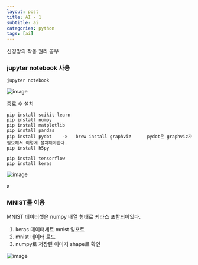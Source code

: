 ```yaml
---
layout: post
title: AI - 1
subtitle: ai
categories: python
tags: [ai]
---
```


신경망의 작동 원리 공부



### jupyter notebook 사용

```
jupyter notebook
```


![image](https://user-images.githubusercontent.com/62547169/123582560-fcfa2a00-d818-11eb-8f1c-a4c2386293fe.png)


종료 후 설치

```
pip install scikit-learn
pip install numpy
pip install matplotlib
pip install pandas
pip install pydot    ->   brew install graphviz      pydot은 graphviz가 필요해서 이렇게 설치해야한다.
pip install h5py
```

```
pip install tensorflow
pip install keras
```

![image](https://user-images.githubusercontent.com/62547169/123583699-097f8200-d81b-11eb-9e0c-9fe8430efb43.png)

a

### MNIST를 이용

MNIST 데이터셋은 numpy 배열 형태로 케라스 포함되어있다.

1. keras 데이터세트 mnist 임포트
2. mnist 데이터 로드
3. numpy로 저장된 이미지 shape로 확인

![image](https://user-images.githubusercontent.com/62547169/123584063-ae9a5a80-d81b-11eb-8f6e-ad1c8d91b769.png)


